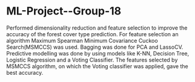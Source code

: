 # ML-Project--Group-18

Performed dimensionality reduction and feature selection to improve the accuracy of the forest cover type prediction. For feature selection an algorithm Maximum Spearman Minimum Covariance Cuckoo Search(MSMCCS) was used. Bagging was done for PCA and LassoCV. 
Predictive modelling was done by using models like K-NN, Decision Tree, Logistic Regression and a Voting Classifier. The features selected by MSMCCS algorithm, on which the Voting classifier was applied, gave the best accuracy. 
